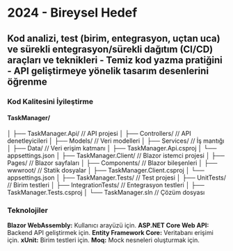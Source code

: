 # 2024 - Bireysel Hedef

## Kod analizi, test (birim, entegrasyon, uçtan uca) ve sürekli entegrasyon/sürekli dağıtım (CI/CD) araçları ve teknikleri - Temiz kod yazma pratiğini - API geliştirmeye yönelik tasarım desenlerini öğrenme
### Kod Kalitesini İyileştirme

#### TaskManager/
│
├── TaskManager.Api/                // API projesi
│   ├── Controllers/                 // API denetleyicileri
│   ├── Models/                      // Veri modelleri
│   ├── Services/                    // İş mantığı
│   ├── Data/                        // Veri erişim katmanı
│   ├── TaskManager.Api.csproj
│   └── appsettings.json
│
├── TaskManager.Client/              // Blazor istemci projesi
│   ├── Pages/                       // Blazor sayfaları
│   ├── Components/                  // Blazor bileşenleri
│   ├── wwwroot/                     // Statik dosyalar
│   ├── TaskManager.Client.csproj
│   └── appsettings.json
│
├── TaskManager.Tests/               // Test projesi
│   ├── UnitTests/                   // Birim testleri
│   ├── IntegrationTests/            // Entegrasyon testleri
│   ├── TaskManager.Tests.csproj
│
└── TaskManager.sln                  // Çözüm dosyası


### Teknolojiler

**Blazor WebAssembly:** Kullanıcı arayüzü için.
**ASP.NET Core Web API:** Backend API geliştirmek için.
**Entity Framework Core:** Veritabanı erişimi için.
**xUnit:** Birim testleri için.
**Moq:** Mock nesneleri oluşturmak için. 